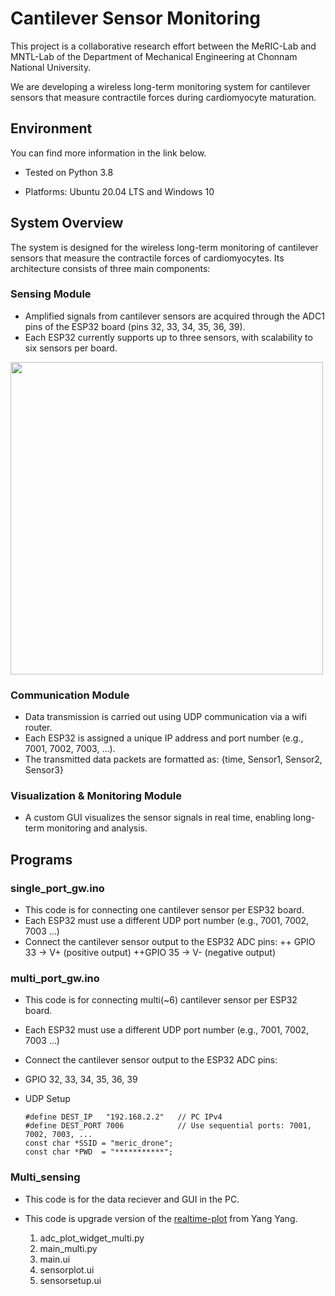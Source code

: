 # Cantilever Sensor Monitoring

This project is a collaborative research effort between the MeRIC-Lab and MNTL-Lab of the Department of Mechanical Engineering at Chonnam National University.

We are developing a wireless long-term monitoring system for cantilever sensors that measure contractile forces during cardiomyocyte maturation.

## Environment

You can find more information in the link below.

 + Tested on Python 3.8
   
 + Platforms: Ubuntu 20.04 LTS and Windows 10

## System Overview

The system is designed for the wireless long-term monitoring of cantilever sensors that measure the contractile forces of cardiomyocytes. Its architecture consists of three main components:

### Sensing Module
+ Amplified signals from cantilever sensors are acquired through the ADC1 pins of the ESP32 board (pins 32, 33, 34, 35, 36, 39).
+ Each ESP32 currently supports up to three sensors, with scalability to six sensors per board.

<img src="1.jpg" width="500" />
  

### Communication Module
+ Data transmission is carried out using UDP communication via a wifi router.
+ Each ESP32 is assigned a unique IP address and port number (e.g., 7001, 7002, 7003, …).
+ The transmitted data packets are formatted as: {time, Sensor1, Sensor2, Sensor3}

### Visualization & Monitoring Module
+ A custom GUI visualizes the sensor signals in real time, enabling long-term monitoring and analysis.

## Programs

### single_port_gw.ino 
+ This code is for connecting one cantilever sensor per ESP32 board. 
+ Each ESP32 must use a different UDP port number (e.g., 7001, 7002, 7003 …)
+ Connect the cantilever sensor output to the ESP32 ADC pins:
++ GPIO 33 → V+ (positive output)
++GPIO 35 → V- (negative output)

### multi_port_gw.ino
+ This code is for connecting multi(~6) cantilever sensor per ESP32 board. 
+ Each ESP32 must use a different UDP port number (e.g., 7001, 7002, 7003 …)
+ Connect the cantilever sensor output to the ESP32 ADC pins:
+ GPIO 32, 33, 34, 35, 36, 39
+ UDP Setup

      #define DEST_IP   "192.168.2.2"   // PC IPv4
      #define DEST_PORT 7006            // Use sequential ports: 7001, 7002, 7003, ...
      const char *SSID = "meric_drone";
      const char *PWD  = "***********";

### Multi_sensing
+ This code is for the data reciever and GUI in the PC.
+ This code is upgrade version of the [realtime-plot](https://github.com/Gowoon12/Microsystem_team4/tree/main/Dynamixel_Linux-main/realtimeplot_forGW) from Yang Yang.

  1. adc_plot_widget_multi.py
  2. main_multi.py
  3. main.ui
  4. sensorplot.ui
  5. sensorsetup.ui






